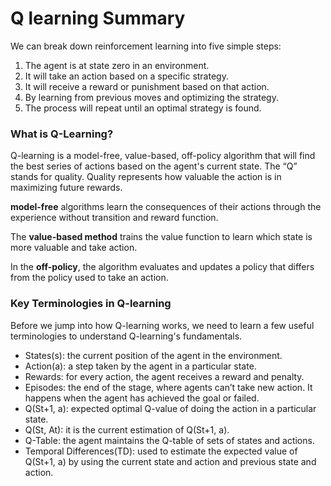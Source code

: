 # Q learning Summary

We can break down reinforcement learning into five simple steps:

1. The agent is at state zero in an environment.
2. It will take an action based on a specific strategy.
3. It will receive a reward or punishment based on that action.
4. By learning from previous moves and optimizing the strategy. 
5. The process will repeat until an optimal strategy is found. 

### What is Q-Learning?

Q-learning is a model-free, value-based, off-policy algorithm that will find the best series of actions based on the agent's current state. The “Q” stands for quality. Quality represents how valuable the action is in maximizing future rewards.  

**model-free** algorithms learn the consequences of their actions through the experience without transition and reward function. 

The **value-based method** trains the value function to learn which state is more valuable and take action. 

In the **off-policy**, the algorithm evaluates and updates a policy that differs from the policy used to take an action. 

### Key Terminologies in Q-learning
Before we jump into how Q-learning works, we need to learn a few useful terminologies to understand Q-learning's fundamentals. 

* States(s): the current position of the agent in the environment. 
* Action(a): a step taken by the agent in a particular state. 
* Rewards: for every action, the agent receives a reward and penalty. 
* Episodes: the end of the stage, where agents can’t take new action. It happens when the agent has achieved the goal or failed. 
* Q(St+1, a): expected optimal Q-value of doing the action in a particular state. 
* Q(St, At): it is the current estimation of Q(St+1, a).
* Q-Table: the agent maintains the Q-table of sets of states and actions.
* Temporal Differences(TD): used to estimate the expected value of Q(St+1, a) by using the current state and action and previous state and action. 

